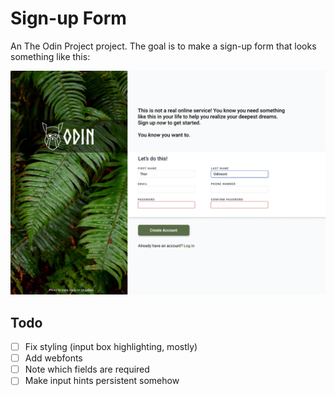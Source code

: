 # Sign-up Form

An The Odin Project project. The goal is to make a sign-up form that looks something like this:

![design goal](./img/sign-up-form.png)

## Todo

- [ ] Fix styling (input box highlighting, mostly)
- [ ] Add webfonts
- [ ] Note which fields are required
- [ ] Make input hints persistent somehow
